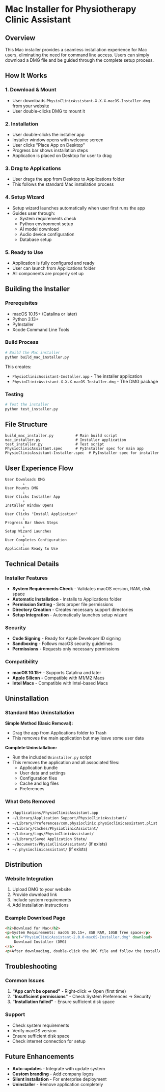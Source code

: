 # Mac Installer for Physiotherapy Clinic Assistant

## Overview

This Mac installer provides a seamless installation experience for Mac users, eliminating the need for command line access. Users can simply download a DMG file and be guided through the complete setup process.

## How It Works

### 1. **Download & Mount**
- User downloads `PhysioClinicAssistant-X.X.X-macOS-Installer.dmg` from your website
- User double-clicks DMG to mount it

### 2. **Installation**
- User double-clicks the installer app
- Installer window opens with welcome screen
- User clicks "Place App on Desktop"
- Progress bar shows installation steps
- Application is placed on Desktop for user to drag

### 3. **Drag to Applications**
- User drags the app from Desktop to Applications folder
- This follows the standard Mac installation process

### 4. **Setup Wizard**
- Setup wizard launches automatically when user first runs the app
- Guides user through:
  - System requirements check
  - Python environment setup
  - AI model download
  - Audio device configuration
  - Database setup

### 5. **Ready to Use**
- Application is fully configured and ready
- User can launch from Applications folder
- All components are properly set up

## Building the Installer

### Prerequisites
- macOS 10.15+ (Catalina or later)
- Python 3.13+
- PyInstaller
- Xcode Command Line Tools

### Build Process
```bash
# Build the Mac installer
python build_mac_installer.py
```

This creates:
- `PhysioClinicAssistant-Installer.app` - The installer application
- `PhysioClinicAssistant-X.X.X-macOS-Installer.dmg` - The DMG package

### Testing
```bash
# Test the installer
python test_installer.py
```

## File Structure

```
build_mac_installer.py          # Main build script
mac_installer.py                # Installer application
test_installer.py               # Test script
PhysioClinicAssistant.spec      # PyInstaller spec for main app
PhysioClinicAssistant-Installer.spec  # PyInstaller spec for installer
```

## User Experience Flow

```
User Downloads DMG
        ↓
User Mounts DMG
        ↓
User Clicks Installer App
        ↓
Installer Window Opens
        ↓
User Clicks "Install Application"
        ↓
Progress Bar Shows Steps
        ↓
Setup Wizard Launches
        ↓
User Completes Configuration
        ↓
Application Ready to Use
```

## Technical Details

### Installer Features
- **System Requirements Check** - Validates macOS version, RAM, disk space
- **Automatic Installation** - Installs to Applications folder
- **Permission Setting** - Sets proper file permissions
- **Directory Creation** - Creates necessary support directories
- **Setup Integration** - Automatically launches setup wizard

### Security
- **Code Signing** - Ready for Apple Developer ID signing
- **Sandboxing** - Follows macOS security guidelines
- **Permissions** - Requests only necessary permissions

### Compatibility
- **macOS 10.15+** - Supports Catalina and later
- **Apple Silicon** - Compatible with M1/M2 Macs
- **Intel Macs** - Compatible with Intel-based Macs

## Uninstallation

### Standard Mac Uninstallation
**Simple Method (Basic Removal):**
- Drag the app from Applications folder to Trash
- This removes the main application but may leave some user data

**Complete Uninstallation:**
- Run the included `Uninstaller.py` script
- This removes the application and all associated files:
  - Application bundle
  - User data and settings
  - Configuration files
  - Cache and log files
  - Preferences

### What Gets Removed
- `/Applications/PhysioClinicAssistant.app`
- `~/Library/Application Support/PhysioClinicAssistant/`
- `~/Library/Preferences/com.physioclinic.physioclinicassistant.plist`
- `~/Library/Caches/PhysioClinicAssistant/`
- `~/Library/Logs/PhysioClinicAssistant/`
- `~/Library/Saved Application State/`
- `~/Documents/PhysioClinicAssistant/` (if exists)
- `~/.physioclinicassistant/` (if exists)

## Distribution

### Website Integration
1. Upload DMG to your website
2. Provide download link
3. Include system requirements
4. Add installation instructions

### Example Download Page
```html
<h2>Download for Mac</h2>
<p>System Requirements: macOS 10.15+, 8GB RAM, 10GB free space</p>
<a href="PhysioClinicAssistant-2.0.0-macOS-Installer.dmg" download>
    Download Installer (DMG)
</a>
<p>After downloading, double-click the DMG file and follow the installer.</p>
```

## Troubleshooting

### Common Issues
1. **"App can't be opened"** - Right-click → Open (first time)
2. **"Insufficient permissions"** - Check System Preferences → Security
3. **"Installation failed"** - Ensure sufficient disk space

### Support
- Check system requirements
- Verify macOS version
- Ensure sufficient disk space
- Check internet connection for setup

## Future Enhancements

- **Auto-updates** - Integrate with update system
- **Custom branding** - Add company logos
- **Silent installation** - For enterprise deployment
- **Uninstaller** - Remove application completely
